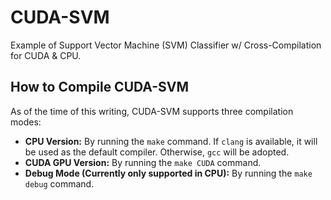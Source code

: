 # CUDA-SVM
Example of Support Vector Machine (SVM) Classifier w/ Cross-Compilation for CUDA & CPU.

## How to Compile CUDA-SVM

As of the time of this writing, CUDA-SVM supports three compilation modes:
- **CPU Version:** By running the `make` command. If `clang` is available, it will be used as the default compiler. Otherwise, `gcc` will be adopted.
- **CUDA GPU Version:** By running the `make CUDA` command.
- **Debug Mode (Currently only supported in CPU):** By running the `make debug` command.
